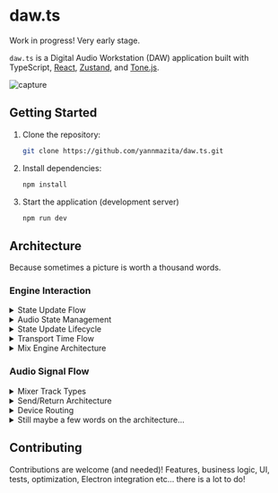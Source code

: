 # daw.ts

Work in progress! Very early stage.

`daw.ts` is a Digital Audio Workstation (DAW) application built with TypeScript, [React](https://react.dev/), [Zustand](https://github.com/pmndrs/zustand), and [Tone.js](https://tonejs.github.io/).

![capture](https://github.com/user-attachments/assets/a5ebd776-026c-439a-862f-5dd7158097c8)

## Getting Started

1.  Clone the repository:

    ```bash
    git clone https://github.com/yannmazita/daw.ts.git
    ```

2.  Install dependencies:

    ```bash
    npm install
    ```

3.  Start the application (development server)

    ```bash
    npm run dev
    ```

## Architecture

Because sometimes a picture is worth a thousand words.

### Engine Interaction

<details>
    <summary>
    State Update Flow
    </summary>

```mermaid
sequenceDiagram
    participant C as Component
    participant H as Hook
    participant S as Store
    participant E as Engine
    participant A as AudioNode

    C->>H: Call hook method
    H->>E: Call engine method
    E->>A: Update audio node
    E->>S: Update state
    S->>C: Re-render with new state
```

</details>

<details>
    <summary>
    Audio State Management
    </summary>

```mermaid
sequenceDiagram
    participant C as Component
    participant S as Store
    participant E as Engine
    participant T as Tone.js
    participant A as AudioContext

    C->>S: Update State
    S->>E: Notify Engine
    E->>T: Update Audio Nodes
    T->>A: Schedule Changes
    A->>T: Audio Processing
    T->>E: Update Status
    E->>S: Update State
    S->>C: Re-render
```

</details>

<details>
    <summary>
    State Update Lifecycle
    </summary>

The intended lifecycle, more often than not validation and rollback are not (yet) implemented.

```mermaid
stateDiagram-v2
    [*] --> InitialState
    InitialState --> UpdateRequested: Action Triggered
    UpdateRequested --> ValidationCheck: Check Update
    ValidationCheck --> AudioNodeUpdate: Valid
    ValidationCheck --> ErrorState: Invalid
    AudioNodeUpdate --> StateUpdate: Success
    AudioNodeUpdate --> ErrorState: Failure
    StateUpdate --> [*]
    ErrorState --> InitialState: Rollback
```

</details>

<details>
    <summary>
    Transport Time Flow
    </summary>

```mermaid
sequenceDiagram
    participant T as Transport
    participant S as Scheduler
    participant C as Clock
    participant A as AudioContext

    T->>S: Schedule Event
    S->>C: Calculate Time
    C->>A: Schedule Audio
    A->>C: Time Update
    C->>T: Position Update
    T->>S: Check Schedule
```

</details>

<details>
    <summary>
    Mix Engine Architecture
    </summary>

```mermaid
graph TD
    A[MixEngine] --> B[Master Track]
    A --> C[Return Tracks]
    A --> D[Sound Chains]

    B --> E[Master Channel]
    E --> F[Destination]

    C --> G[Return Channels]
    G --> E

    D --> H[Device Chain]
    H --> I[Track Input]
    I --> J[Track Channel]
    J --> E
```

</details>

### Audio Signal Flow

<details>
    <summary>
    Mixer Track Types
    </summary>

```mermaid
graph TD
    A[Mixer Tracks] --> B[Regular Track]
    A --> C[Return Track]
    A --> D[Master Track]

    B --> E[Channel Strip]
    C --> E
    D --> E

    E --> F[Input Gain]
    E --> G[Pan]
    E --> H[Volume]
    E --> I[Meter]
```

</details>

<details>
    <summary>
    Send/Return Architecture
    </summary>

```mermaid
graph TD
    A[Source Track] --> B{Send Point}
    B -->|Pre-Fader| C[Send Gain]
    B -->|Post-Fader| C
    C --> D[Return Track]
    D --> E[Master Track]

    F[Source Track 2] --> G{Send Point}
    G -->|Pre-Fader| H[Send Gain]
    G -->|Post-Fader| H
    H --> D
```

</details>

<details>
    <summary>
    Device Routing
    </summary>

```mermaid
sequenceDiagram
    participant I as Input
    participant D as Device Chain
    participant B as Bypass
    participant O as Output

    I->>D: Audio Signal
    D->>B: Process
    B-->>O: Bypassed
    B->>O: Processed
```

</details>

<details>
    <summary>
    Still maybe a few words on the architecture...
    </summary>

The application logic is made of engines with dedicated services that allow the application to grow with new features. The engines read a state object then return an updated state object, the service layer finally commits the changes meaning only one update is necessary. This is done immutably, the only side effects are runtime related.

Currently there are 7 engines.

### Composition Engine

This engine is the orchestrator for all other engines, it is the sole interface for the UI and has dedicated services for each engine.

### Track Engine

This engine manages track creation and manipulation (volume, pan, routing, metering etc).

### Automation Engine

_Not fully implemented yet._ This engine manages automation lanes and paramater connections.

### Clip Engine

This engine manages clips (MIDI clips and audio clips), MIDI file parsing, audio buffers etc.

### Mix Engine

This engine manages mixing, sends, routing, sound chains etc. Audio processing is done through Tone.js and is extended when needed.

### Sampler Engine

This engine manages SFZ instrument loading/caching, sampling playback

### Transport Engine

This engine manages playback transport, tempo (and tempo tap), time signature, loop settings. Interacts with Tone.js ot control transport state.

</details>

## Contributing

Contributions are welcome (and needed)! Features, business logic, UI, tests, optimization, Electron integration etc... there is a lot to do!
